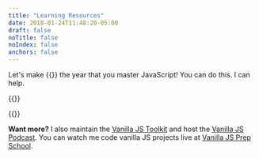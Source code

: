 ```yaml
---
title: "Learning Resources"
date: 2018-01-24T11:48:20-05:00
draft: false
noTitle: false
noIndex: false
anchors: false
---
```


Let's make {{<year>}} the year that you master&nbsp;JavaScript! You can do this. I can help.

{{<cta for="learnvjs-resources">}}

{{<cta for="products">}}

**Want more?** I also maintain the [Vanilla JS Toolkit](https://vanillajstoolkit.com) and host the [Vanilla JS Podcast](https://vanillajspodcast.com). You can watch me code vanilla JS projects live at [Vanilla JS Prep School](https://vanillajsprepschool.com).